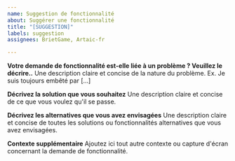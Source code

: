 ```yaml
---
name: Suggestion de fonctionnalité
about: Suggérer une fonctionnalité
title: "[SUGGESTION]"
labels: suggestion
assignees: BrietGame, Artaic-fr

---
```


**Votre demande de fonctionnalité est-elle liée à un problème ?  Veuillez le décrire..**
Une description claire et concise de la nature du problème. Ex. Je suis toujours embêté par [...]

**Décrivez la solution que vous souhaitez**
Une description claire et concise de ce que vous voulez qu'il se passe.

**Décrivez les alternatives que vous avez envisagées**
Une description claire et concise de toutes les solutions ou fonctionnalités alternatives que vous avez envisagées.

**Contexte supplémentaire**
Ajoutez ici tout autre contexte ou capture d'écran concernant la demande de fonctionnalité.
